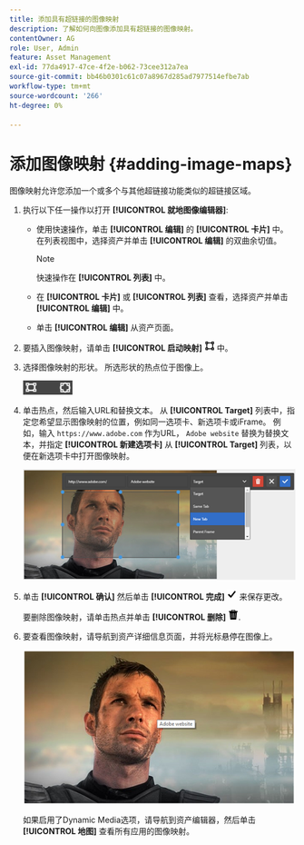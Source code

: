```yaml
---
title: 添加具有超链接的图像映射
description: 了解如何向图像添加具有超链接的图像映射。
contentOwner: AG
role: User, Admin
feature: Asset Management
exl-id: 77da4917-47ce-4f2e-b062-73cee312a7ea
source-git-commit: bb46b0301c61c07a8967d285ad7977514efbe7ab
workflow-type: tm+mt
source-wordcount: '266'
ht-degree: 0%

---
```


# 添加图像映射 {#adding-image-maps}

图像映射允许您添加一个或多个与其他超链接功能类似的超链接区域。

1. 执行以下任一操作以打开 **[!UICONTROL 就地图像编辑器]**:

   * 使用快速操作，单击 **[!UICONTROL 编辑]** 的 **[!UICONTROL 卡片]** 中。 在列表视图中，选择资产并单击 **[!UICONTROL 编辑]** 的双曲余切值。

      >[!NOTE]
      >
      >快速操作在 **[!UICONTROL 列表]** 中。

   * 在 **[!UICONTROL 卡片]** 或 **[!UICONTROL 列表]** 查看，选择资产并单击 **[!UICONTROL 编辑]** 中。
   * 单击 **[!UICONTROL 编辑]** 从资产页面。

1. 要插入图像映射，请单击 **[!UICONTROL 启动映射]** ![图像映射](assets/do-not-localize/image-map-icon.png) 中。
1. 选择图像映射的形状。 所选形状的热点位于图像上。

   ![chlimage_1-422](assets/chlimage_1-422.png)

1. 单击热点，然后输入URL和替换文本。 从 **[!UICONTROL Target]** 列表中，指定您希望显示图像映射的位置，例如同一选项卡、新选项卡或iFrame。 例如，输入 `https://www.adobe.com` 作为URL， `Adobe website` 替换为替换文本，并指定 **[!UICONTROL 新建选项卡]** 从 **[!UICONTROL Target]** 列表，以便在新选项卡中打开图像映射。

   ![chlimage_1-423](assets/chlimage_1-423.png)

1. 单击 **[!UICONTROL 确认]** 然后单击 **[!UICONTROL 完成]** ![选择检查完成](assets/do-not-localize/check-ok-done-icon.png) 来保存更改。

   要删除图像映射，请单击热点并单击 **[!UICONTROL 删除]** ![删除](assets/do-not-localize/delete-solid-line.png).

1. 要查看图像映射，请导航到资产详细信息页面，并将光标悬停在图像上。

   ![chlimage_1-426](assets/chlimage_1-426.png)

   如果启用了Dynamic Media选项，请导航到资产编辑器，然后单击 **[!UICONTROL 地图]** 查看所有应用的图像映射。
